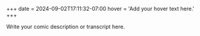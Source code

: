 +++
date = 2024-09-02T17:11:32-07:00
hover = 'Add your hover text here.'
+++

Write your comic description or transcript here.
